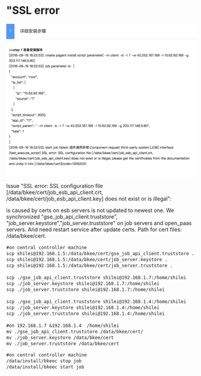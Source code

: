 # "SSL error



![SSL error on web](../../../.gitbook/assets/screen-shot-2018-09-21-at-10.59.22.png)

Issue "SSL error: SSL configuration file \[/data/bkee/cert/job\_esb\_api\_client.crt, /data/bkee/cert/job\_esb\_api\_client.key\] does not exist or is illegal": 

is caused by certs on esb servers is not updated to newest one. We synchronized "gse\_job\_api\_client.truststore", "job\_server.keystore","job\_server.truststore" on job servers and open\_paas servers. And need restart service after update certs. Path for cert files: /data/bkee/cert.

```text
#on central controller machine
scp shilei@192.168.1.5:/data/bkee/cert/gse_job_api_client.truststore .
scp shilei@192.168.1.5:/data/bkee/cert/job_server.keystore .
scp shilei@192.168.1.5:/data/bkee/cert/job_server.truststore .

scp ./gse_job_api_client.truststore shilei@192.168.1.7:/home/shilei
scp ./job_server.keystore shilei@192.168.1.7:/home/shilei
scp ./job_server.truststore shilei@192.168.1.7:/home/shilei

scp ./gse_job_api_client.truststore shilei@192.168.1.4:/home/shilei
scp ./job_server.keystore shilei@192.168.1.4:/home/shilei
scp ./job_server.truststore shilei@192.168.1.4:/home/shilei

#on 192.168.1.7 &192.168.1.4  /home/shilei
mv ./gse_job_api_client.truststore /data/bkee/cert/
mv ./job_server.keystore /data/bkee/cert 
mv ./job_server.truststore /data/bkee/cert
```



```text
#on central controller machine
/data/install/bkeec stop job
/data/install/bkeec start job
```



